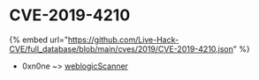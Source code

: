 # CVE-2019-4210
{% embed url="https://github.com/Live-Hack-CVE/full_database/blob/main/cves/2019/CVE-2019-4210.json" %}

* 0xn0ne ~> [weblogicScanner](https://www.alice-snow.ru/2019/database/cve-2019-4210/weblogicscanner-0xn0ne)
